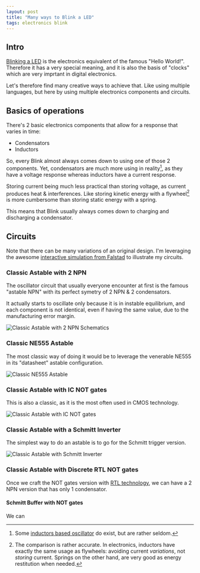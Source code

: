 ```yaml
---
layout: post
title: "Many ways to Blink a LED"
tags: electronics blink 
---
```


## Intro

[Blinking a LED](https://docs.arduino.cc/built-in-examples/basics/Blink) is the
electronics equivalent of the famous "Hello World!". Therefore it has a very
special meaning, and it is also the basis of "clocks" which are very imprtant
in digital electronics.

Let's therefore find many creative ways to achieve that. Like using multiple
languages, but here by using multiple electronics components and circuits.

## Basics of operations

There's 2 basic electronics components that allow for a response that varies in time:

* Condensators
* Inductors

So, every Blink almost always comes down to using one of those 2 components.
Yet, condensators are much more using in reality[^1], as they have a voltage
response whereas inductors have a current response.

Storing current being much less practical than storing voltage, as current
produces heat & interferences. Like storing kinetic energy with a flywheel[^2]
is more cumbersome than storing static energy with a spring.

[^1]: Some [inductors based oscillator](https://en.wikipedia.org/wiki/Royer_oscillator) do exist, but are rather seldom.

[^2]: The comparison is rather accurate. In electronics, inductors have exactly the same usage as flywheels: avoiding current *variations*, not *storing* current. Springs on the other hand, are very good as energy restitution when needed.

This means that Blink usually always comes down to charging and discharging a
condensator.

## Circuits 

Note that there can be many variations of an original design. I'm leveraging
the awesome [interactive simulation from Falstad](https://falstad.com/circuit)
to illustrate my circuits.


### Classic Astable with 2 NPN

The oscillator circuit that usually everyone encounter at first is the famous
"astable NPN" with its perfect symetry of 2 NPN & 2 condensators.

It actually starts to oscillate only because it is in instable equilibrium, and
each component is not identical, even if having the same value, due to the
manufacturing error margin.

![Classic Astable with 2 NPN Schematics](../../../assets/images/circuit-20220515-1716.svg)

### Classic NE555 Astable

The most classic way of doing it would be to leverage the venerable NE555 in its
"datasheet" astable configuration.


![Classic NE555 Astable](../../../assets/images/circuit-20220515-1739.svg)


### Classic Astable with IC NOT gates

This is also a classic, as it is the most often used in CMOS technology. 

![Classic Astable with IC NOT gates](../../../assets/images/circuit-20220515-1810.svg)

### Classic Astable with a Schmitt Inverter

The simplest way to do an astable is to go for the Schmitt trigger version.

![Classic Astable with Schmitt Inverter](../../../assets/images/circuit-20220515-1815.svg)

### Classic Astable with Discrete RTL NOT gates

Once we craft the NOT gates version with [RTL technology](https://en.wikipedia.org/wiki/Resistor%E2%80%93transistor_logic), we can have a 2 NPN
version that has only 1 condensator.


#### Schmitt Buffer with NOT gates

We can 
